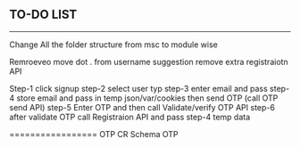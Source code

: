 TO-DO LIST
-------------------
-------------------

Change All the folder structure from msc to module wise




Remroeveo move dot . from  username suggestion
remove extra registraiotn API

Step-1
click signup
step-2
select user typ
step-3
enter email and pass
 step-4 
 store email and pass in temp json/var/cookies
 then send OTP (call OTP send API)
 step-5
 Enter OTP and then call Validate/verify OTP API
 step-6
 after validate OTP
 call Registraion API and pass step-4 temp data

 

 =================
 OTP CR
 Schema OTP